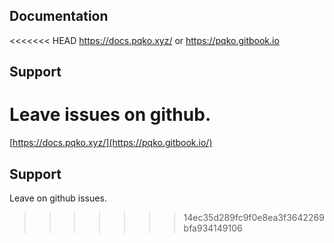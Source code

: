 ## Documentation

<<<<<<< HEAD
https://docs.pqko.xyz/ or https://pqko.gitbook.io

## Support

Leave issues on github.
=======
[https://docs.pqko.xyz/](https://pqko.gitbook.io/)

## Support

Leave on github issues.
>>>>>>> 14ec35d289fc9f0e8ea3f3642269bfa934149106
